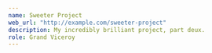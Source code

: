```yaml
---
name: Sweeter Project
web_url: "http://example.com/sweeter-project"
description: My incredibly brilliant project, part deux.
role: Grand Viceroy
---
```

